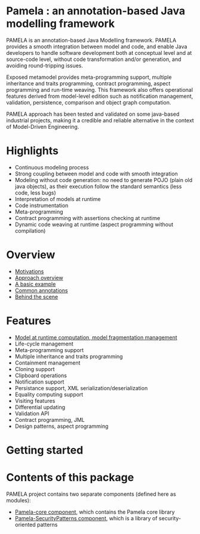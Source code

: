 # Pamela : an annotation-based Java modelling framework

PAMELA is an annotation-based Java Modelling framework. PAMELA provides a smooth integration between model and code, and enable Java developers to handle software development both at conceptual level and at source-code level, without code transformation and/or generation, and avoiding round-tripping issues. 

Exposed metamodel provides meta-programming support, multiple inheritance and traits programming, contract programming, aspect programming and run-time weaving. This framework also offers operational features derived from  model-level edition such as notification management, validation, persistence, comparison and object graph computation. 

PAMELA approach has been tested and validated on some java-based industrial projects, making it a credible and reliable alternative in the context of Model-Driven Engineering.

# Highlights

- Continuous modeling process 
- Strong coupling between model and code with smooth integration  
- Modeling without code generation: no need to generate POJO (plain old java objects), as their execution follow the standard semantics (less code, less bugs)
- Interpretation of models at runtime
- Code instrumentation
- Meta-programming
- Contract programming with assertions checking at runtime
- Dynamic code weaving at runtime (aspect programming without compilation)
  
# Overview

- [Motivations](./motivations.html)
- [Approach overview](./overview.html)
- [A basic example](./example.html)
- [Common annotations](./annotations.html)
- [Behind the scene](./behind_the_scene.html)
  
# Features
 
- [Model at runtime computation, model fragmentation management](./pamela-core/1-model_at_runtime.html)
- Life-cycle management
- Meta-programming support
- Multiple inheritance and traits programming
- Containment management
- Cloning support
- Clipboard operations
- Notification support
- Persistance support, XML serialization/deserialization
- Equality computing support
- Visiting features
- Differential updating
- Validation API
- Contract programming, JML
- Design patterns, aspect programming
  
# Getting started
 
# Contents of this package

PAMELA project contains two separate components (defined here as modules):
  
- [Pamela-core component](./pamela-core/index.html), which contains the Pamela core library
- [Pamela-SecurityPatterns component](./pamela-security-patterns/index.html), which is a library of security-oriented patterns    
  
